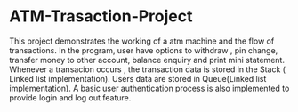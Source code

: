 # ATM-Trasaction-Project
 
This project demonstrates the working of a atm machine and the flow of transactions.
In the program, user have options to withdraw , pin change, transfer money to other account, balance enquiry and print mini statement. Whenever a transacion occurs , the transaction data is stored in the Stack ( Linked list implementation). Users data are stored in Queue(Linked list implementation). A basic user authentication process is also implemented to provide login and log out feature.






